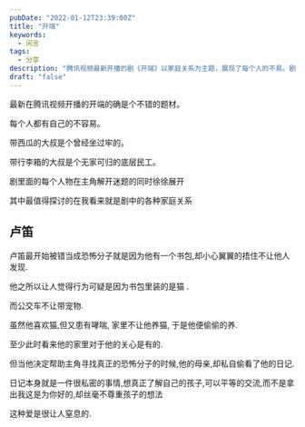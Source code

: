 ```yaml
---
pubDate: "2022-01-12T23:39:00Z"
title: "开端"
keywords:
  - 闲言
tags:
  - 分享
description: "腾讯视频最新开播的剧《开端》以家庭关系为主题，展现了每个人的不易。剧中的卢笛因为养猫被误以为是恐怖分子，但实际上他只是喜欢猫，并且家人对他也有关心。然而，当他决定帮助主角寻找真正的恐怖分子时，他的母亲私自偷看了他的日记，这种不尊重孩子的行为让人感到窒息。剧中的家庭关系引发了人们对于家庭沟通和尊重的思考。"
draft: "false"
---
```


<p>最新在腾讯视频开播的开端的确是个不错的题材。</p>
<p>每个人都有自己的不容易。</p>
<p>带西瓜的大叔是个曾经坐过牢的。</p>
<p>带行李箱的大叔是个无家可归的底层民工。</p>
<p>剧里面的每个人物在主角解开迷题的同时徐徐展开</p>
<p>其中最值得探讨的在我看来就是剧中的各种家庭关系</p>
<h2>卢笛</h2>
<p>卢笛最开始被错当成恐怖分子就是因为他有一个书包,却小心翼翼的捂住不让他人发现.</p>
<p>他之所以让人觉得行为可疑是因为书包里装的是猫 .</p>
<p>而公交车不让带宠物.</p>
<p>虽然他喜欢猫,但又患有哮喘, 家里不让他养猫, 于是他便偷偷的养.</p>
<p>至少此时看来他的家里对于他的关心是有的.</p>
<p>但当他决定帮助主角寻找真正的恐怖分子的时候,他的母亲,却私自偷看了他的日记.</p>
<p>日记本身就是一件很私密的事情,想真正了解自己的孩子,可以平等的交流,而不是拿出我这是为你好的,却丝毫不尊重孩子的想法</p>
<p>这种爱是很让人窒息的.</p>